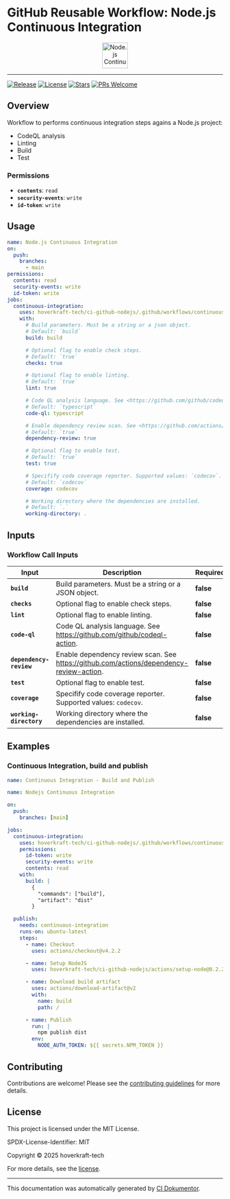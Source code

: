 <!-- header:start -->

# GitHub Reusable Workflow: Node.js Continuous Integration

<div align="center">
  <img src="https://opengraph.githubassets.com/289a3c6fdb0dea3dec9358a0e4b263a847ddd65f34d8b7d3a3cdb0910294881f/hoverkraft-tech/ci-github-nodejs" width="60px" align="center" alt="Node.js Continuous Integration" />
</div>

---

<!-- header:end -->

<!-- badges:start -->

[![Release](https://img.shields.io/github/v/release/hoverkraft-tech/ci-github-nodejs)](https://github.com/hoverkraft-tech/ci-github-nodejs/releases)
[![License](https://img.shields.io/github/license/hoverkraft-tech/ci-github-nodejs)](http://choosealicense.com/licenses/mit/)
[![Stars](https://img.shields.io/github/stars/hoverkraft-tech/ci-github-nodejs?style=social)](https://img.shields.io/github/stars/hoverkraft-tech/ci-github-nodejs?style=social)
[![PRs Welcome](https://img.shields.io/badge/PRs-welcome-brightgreen.svg)](https://github.com/hoverkraft-tech/ci-github-nodejs/blob/main/CONTRIBUTING.md)

<!-- badges:end -->

<!-- overview:start -->

## Overview

Workflow to performs continuous integration steps agains a Node.js project:

- CodeQL analysis
- Linting
- Build
- Test

### Permissions

- **`contents`**: `read`
- **`security-events`**: `write`
- **`id-token`**: `write`

<!-- overview:end -->

<!-- usage:start -->

## Usage

```yaml
name: Node.js Continuous Integration
on:
  push:
    branches:
      - main
permissions:
  contents: read
  security-events: write
  id-token: write
jobs:
  continuous-integration:
    uses: hoverkraft-tech/ci-github-nodejs/.github/workflows/continuous-integration.yml@4b87508052fc8b08a44a5d2d7d5f0636deb6ea3e # 0.15.0
    with:
      # Build parameters. Must be a string or a json object.
      # Default: `build`
      build: build

      # Optional flag to enable check steps.
      # Default: `true`
      checks: true

      # Optional flag to enable linting.
      # Default: `true`
      lint: true

      # Code QL analysis language. See <https://github.com/github/codeql-action>.
      # Default: `typescript`
      code-ql: typescript

      # Enable dependency review scan. See <https://github.com/actions/dependency-review-action>.
      # Default: `true`
      dependency-review: true

      # Optional flag to enable test.
      # Default: `true`
      test: true

      # Specifify code coverage reporter. Supported values: `codecov`.
      # Default: `codecov`
      coverage: codecov

      # Working directory where the dependencies are installed.
      # Default: `.`
      working-directory: .
```

<!-- usage:end -->

<!-- inputs:start -->

## Inputs

### Workflow Call Inputs

| **Input**               | **Description**                                                                           | **Required** | **Type**    | **Default**  |
| ----------------------- | ----------------------------------------------------------------------------------------- | ------------ | ----------- | ------------ |
| **`build`**             | Build parameters. Must be a string or a JSON object.                                      | **false**    | **string**  | `build`      |
| **`checks`**            | Optional flag to enable check steps.                                                      | **false**    | **boolean** | `true`       |
| **`lint`**              | Optional flag to enable linting.                                                          | **false**    | **boolean** | `true`       |
| **`code-ql`**           | Code QL analysis language. See <https://github.com/github/codeql-action>.                 | **false**    | **string**  | `typescript` |
| **`dependency-review`** | Enable dependency review scan. See <https://github.com/actions/dependency-review-action>. | **false**    | **boolean** | `true`       |
| **`test`**              | Optional flag to enable test.                                                             | **false**    | **boolean** | `true`       |
| **`coverage`**          | Specifify code coverage reporter. Supported values: `codecov`.                            | **false**    | **string**  | `codecov`    |
| **`working-directory`** | Working directory where the dependencies are installed.                                   | **false**    | **string**  | `.`          |

<!-- inputs:end -->

<!-- secrets:start -->
<!-- secrets:end -->

<!-- outputs:start -->
<!-- outputs:end -->

<!-- examples:start -->

## Examples

### Continuous Integration, build and publish

```yaml
name: Continuous Integration - Build and Publish

name: Nodejs Continuous Integration

on:
  push:
    branches: [main]

jobs:
  continuous-integration:
    uses: hoverkraft-tech/ci-github-nodejs/.github/workflows/continuous-integration.yml@4b87508052fc8b08a44a5d2d7d5f0636deb6ea3e # 0.15.0
    permissions:
      id-token: write
      security-events: write
      contents: read
    with:
      build: |
        {
          "commands": ["build"],
          "artifact": "dist"
        }

  publish:
    needs: continuous-integration
    runs-on: ubuntu-latest
    steps:
      - name: Checkout
        uses: actions/checkout@v4.2.2

      - name: Setup NodeJS
        uses: hoverkraft-tech/ci-github-nodejs/actions/setup-node@0.2.2

      - name: Download build artifact
        uses: actions/download-artifact@v2
        with:
          name: build
          path: /

      - name: Publish
        run: |
          npm publish dist
        env:
          NODE_AUTH_TOKEN: ${{ secrets.NPM_TOKEN }}
```

<!-- examples:end -->

<!-- contributing:start -->

## Contributing

Contributions are welcome! Please see the [contributing guidelines](https://github.com/hoverkraft-tech/ci-github-nodejs/blob/main/CONTRIBUTING.md) for more details.

<!-- contributing:end -->

<!-- security:start -->
<!-- security:end -->

<!-- license:start -->

## License

This project is licensed under the MIT License.

SPDX-License-Identifier: MIT

Copyright © 2025 hoverkraft-tech

For more details, see the [license](http://choosealicense.com/licenses/mit/).

<!-- license:end -->

<!-- generated:start -->

---

This documentation was automatically generated by [CI Dokumentor](https://github.com/hoverkraft-tech/ci-dokumentor).

<!-- generated:end -->
